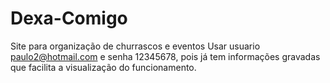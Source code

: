 # Dexa-Comigo
Site para organização de churrascos e eventos
Usar usuario paulo2@hotmail.com e senha 12345678, pois já tem informações gravadas que facilita a visualização do funcionamento.
